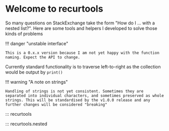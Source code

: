 # Welcome to recurtools

So many questions on StackExchange take the form "How do I ... with a nested list?".
Here are some tools and helpers I developed to solve those kinds of problems

!!! danger "unstable interface"

    This is a 0.x.x version because I am not yet happy with the function naming. Expect the API to change.

Currently standard functionality is to traverse left-to-right as the collection would be output by `print()`

!!! warning "A note on strings"

    Handling of strings is not yet consistent. Sometimes they are separated into individual characters, and sometimes preserved as whole strings. This will be standardised by the v1.0.0 release and any further changes will be considered "breaking"

::: recurtools

::: recurtools.nested